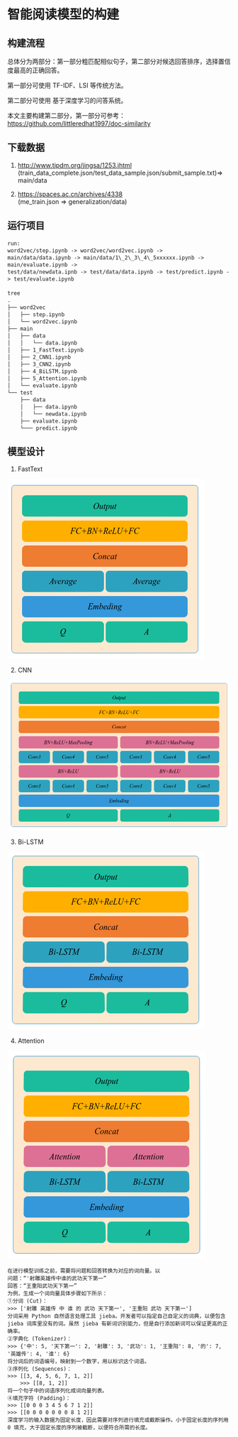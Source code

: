 # 智能阅读模型的构建

## 构建流程
总体分为两部分：第一部分粗匹配相似句子，第二部分对候选回答排序，选择置信度最高的正确回答。

第一部分可使用 TF-IDF、LSI 等传统方法。

第二部分可使用 基于深度学习的问答系统。

本文主要构建第二部分，第一部分可参考：https://github.com/littleredhat1997/doc-similarity

## 下载数据

1. http://www.tipdm.org/jingsa/1253.jhtml  
(train_data_complete.json/test_data_sample.json/submit_sample.txt)=> main/data

2. https://spaces.ac.cn/archives/4338  
(me_train.json => generalization/data)

## 运行项目
```
run:
word2vec/step.ipynb -> word2vec/word2vec.ipynb -> 
main/data/data.ipynb -> main/data/1\_2\_3\_4\_5xxxxxx.ipynb -> main/evaluate.ipynb -> 
test/data/newdata.ipnb -> test/data/data.ipynb -> test/predict.ipynb -> test/evaluate.ipynb

tree
.
├── word2vec
│   ├── step.ipynb
│   └── word2vec.ipynb
├── main
│   ├── data
│   │   └── data.ipynb
│   ├── 1_FastText.ipynb
│   ├── 2_CNN1.ipynb
│   ├── 3_CNN2.ipynb
│   ├── 4_BiLSTM.ipynb
│   ├── 5_Attention.ipynb
│   └── evaluate.ipynb
└── test
    ├── data
    │   ├── data.ipynb
    │   └── newdata.ipynb
    ├── evaluate.ipynb
    └─── predict.ipynb

```

## 模型设计
1. FastText

![alt text](docs/FastText.png "title")

2. CNN

![alt text](docs/CNN.png "title")

3. Bi-LSTM

![alt text](docs/Bi-LSTM.png "title")

4. Attention

![alt text](docs/Attention.png "title")

```
在进行模型训练之前，需要将问题和回答转换为对应的词向量。以
问题：“'射雕英雄传中谁的武功天下第一”
回答：“王重阳武功天下第一”
为例，生成一个词向量具体步骤如下所示：
①分词 (Cut)：
>>> ['射雕 英雄传 中 谁 的 武功 天下第一', '王重阳 武功 天下第一']
分词采用 Python 自然语言处理工具 jieba。开发者可以指定自己自定义的词典，以便包含 jieba 词库里没有的词。虽然 jieba 有新词识别能力，但是自行添加新词可以保证更高的正确率。
②字典化 (Tokenizer)：
>>> {'中': 5, '天下第一': 2, '射雕': 3, '武功': 1, '王重阳': 8, '的': 7, '英雄传': 4, '谁': 6}
将分词后的词语编号，映射到一个数字，用以标识这个词语。
③序列化 (Sequences)：
>>> [[3, 4, 5, 6, 7, 1, 2]]
	>>> [[8, 1, 2]]
将一个句子中的词语序列化成词向量列表。
④填充字符 (Padding)：
>>> [[0 0 0 3 4 5 6 7 1 2]]
>>> [[0 0 0 0 0 0 0 8 1 2]]
深度学习的输入数据为固定长度，因此需要对序列进行填充或截断操作。小于固定长度的序列用 0 填充，大于固定长度的序列被截断，以便符合所需的长度。
```

